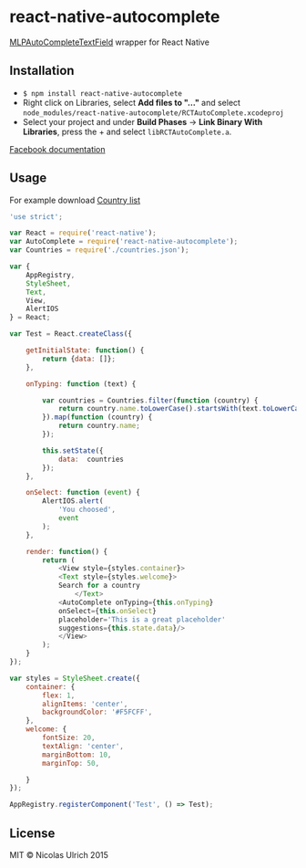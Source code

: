 # react-native-autocomplete
[MLPAutoCompleteTextField](https://github.com/EddyBorja/MLPAutoCompleteTextField) wrapper for React Native

## Installation

* `$ npm install react-native-autocomplete`
* Right click on Libraries, select **Add files to "…"** and select `node_modules/react-native-autocomplete/RCTAutoComplete.xcodeproj`
* Select your project and under **Build Phases** -> **Link Binary With Libraries**, press the + and select `libRCTAutoComplete.a`.

[Facebook documentation](https://facebook.github.io/react-native/docs/linking-libraries.html#content)

## Usage

For example download [Country list](https://gist.githubusercontent.com/Keeguon/2310008/raw/865a58f59b9db2157413e7d3d949914dbf5a237d/countries.json)

```js
'use strict';

var React = require('react-native');
var AutoComplete = require('react-native-autocomplete');
var Countries = require('./countries.json');

var {
    AppRegistry,
    StyleSheet,
    Text,
    View,
    AlertIOS
} = React;

var Test = React.createClass({

    getInitialState: function() {
        return {data: []};
    },

    onTyping: function (text) {

        var countries = Countries.filter(function (country) {
            return country.name.toLowerCase().startsWith(text.toLowerCase())
        }).map(function (country) {
            return country.name;
        });

        this.setState({
            data:  countries
        });
    },

    onSelect: function (event) {
        AlertIOS.alert(
            'You choosed',
            event
        );
    },

    render: function() {
        return (
            <View style={styles.container}>
            <Text style={styles.welcome}>
            Search for a country
                </Text>
            <AutoComplete onTyping={this.onTyping}
            onSelect={this.onSelect}
            placeholder='This is a great placeholder'
            suggestions={this.state.data}/>
            </View>
        );
    }
});

var styles = StyleSheet.create({
    container: {
        flex: 1,
        alignItems: 'center',
        backgroundColor: '#F5FCFF',
    },
    welcome: {
        fontSize: 20,
        textAlign: 'center',
        marginBottom: 10,
        marginTop: 50,

    }
});

AppRegistry.registerComponent('Test', () => Test);
```

## License
MIT © Nicolas Ulrich 2015
